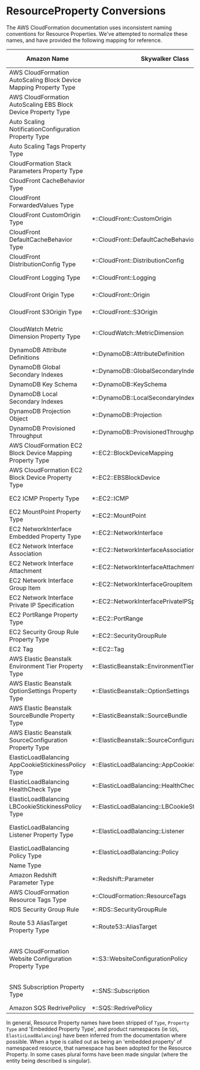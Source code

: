 # ResourceProperty Conversions

The AWS CloudFormation documentation uses inconsistent naming conventions
for Resource Properties.  We've attempted to normalize these names, and have 
provided the following mapping for reference.

Amazon Name | Skywalker Class | Naming Comments 
----------- | --------------- | --------------- 
AWS CloudFormation AutoScaling Block Device Mapping Property Type | |
AWS CloudFormation AutoScaling EBS Block Device Property Type | |
Auto Scaling NotificationConfiguration Property Type | |
Auto Scaling Tags Property Type | |
CloudFormation Stack Parameters Property Type | |
CloudFront CacheBehavior Type | |
CloudFront ForwardedValues Type | |
CloudFront CustomOrigin Type | *::CloudFront::CustomOrigin | dropped 'Type' 
CloudFront DefaultCacheBehavior Type | *::CloudFront::DefaultCacheBehavior | dropped 'Type' 
CloudFront DistributionConfig Type | *::CloudFront::DistributionConfig | dropped 'Type' 
CloudFront Logging Type | *::CloudFront::Logging | dropped 'Type' 
CloudFront Origin Type | *::CloudFront::Origin | dropped 'Type' 
CloudFront S3Origin Type | *::CloudFront::S3Origin | dropped 'Type' 
CloudWatch Metric Dimension Property Type | *::CloudWatch::MetricDimension | dropped 'Property Type' 
DynamoDB Attribute Definitions | *::DynamoDB::AttributeDefinition | 
DynamoDB Global Secondary Indexes | *::DynamoDB::GlobalSecondaryIndex | made singular 
DynamoDB Key Schema | *::DynamoDB::KeySchema | 
DynamoDB Local Secondary Indexes | *::DynamoDB::LocalSecondaryIndex | made singular 
DynamoDB Projection Object | *::DynamoDB::Projection | dropped 'Object' 
DynamoDB Provisioned Throughput | *::DynamoDB::ProvisionedThroughput | 
AWS CloudFormation EC2 Block Device Mapping Property Type | *::EC2::BlockDeviceMapping | dropped 'Type' 
AWS CloudFormation EC2 Block Device Property Type | *::EC2::EBSBlockDevice | dropped 'Type' 
EC2 ICMP Property Type | *::EC2::ICMP | dropped 'Type' 
EC2 MountPoint Property Type | *::EC2::MountPoint | dropped 'Type' 
EC2 NetworkInterface Embedded Property Type | *::EC2::NetworkInterface | dropped 'Type' 
EC2 Network Interface Association | *::EC2::NetworkInterfaceAssociation | 
EC2 Network Interface Attachment | *::EC2::NetworkInterfaceAttachment | 
EC2 Network Interface Group Item | *::EC2::NetworkInterfaceGroupItem | 
EC2 Network Interface Private IP Specification | *::EC2::NetworkInterfacePrivateIPSpecification | 
EC2 PortRange Property Type | *::EC2::PortRange | dropped 'Type' 
EC2 Security Group Rule Property Type | *::EC2::SecurityGroupRule | dropped 'Type' 
EC2 Tag | *::EC2::Tag | 
AWS Elastic Beanstalk Environment Tier Property Type | *::ElasticBeanstalk::EnvironmentTier | dropped 'Property Type' 
AWS Elastic Beanstalk OptionSettings Property Type | *::ElasticBeanstalk::OptionSettings | dropped 'Property Type' 
AWS Elastic Beanstalk SourceBundle Property Type | *::ElasticBeanstalk::SourceBundle | dropped 'Property Type' 
AWS Elastic Beanstalk SourceConfiguration Property Type | *::ElasticBeanstalk::SourceConfiguration | dropped 'Property Type' 
ElasticLoadBalancing AppCookieStickinessPolicy Type | *::ElasticLoadBalancing::AppCookieStickinessPolicy | dropped 'Type' 
ElasticLoadBalancing HealthCheck Type | *::ElasticLoadBalancing::HealthCheck | dropped 'Type' 
ElasticLoadBalancing LBCookieStickinessPolicy Type | *::ElasticLoadBalancing::LBCookieStickinessPolicy | dropped 'Type' 
ElasticLoadBalancing Listener Property Type | *::ElasticLoadBalancing::Listener | dropped 'Property Type' 
ElasticLoadBalancing Policy Type | *::ElasticLoadBalancing::Policy | dropped 'Type' 
Name Type | | 
Amazon Redshift Parameter Type | *::Redshift::Parameter | dropped 'Type' 
AWS CloudFormation Resource Tags Type | *::CloudFormation::ResourceTags | dropped 'Type' 
RDS Security Group Rule | *::RDS::SecurityGroupRule | 
Route 53 AliasTarget Property Type | *::Route53::AliasTarget | dropped 'Property Type' 
AWS CloudFormation Website Configuration Property Type | *::S3::WebsiteConfigurationPolicy | dropped 'Property Type', inferred namespace 
SNS Subscription Property Type | *::SNS::Subscription | dropped 'Property Type' 
Amazon SQS RedrivePolicy | *::SQS::RedrivePolicy | 

In general, Resource Property names have been stripped of `Type`, `Property Type` and 
'Embedded Property Type', and product namespaces (ie `SQS`, `ElasticLoadBalancing`) 
have been inferred from the documentation where possible.  When a type is called out 
as being an 'embedded property' of namespaced resource, that namespace has been adopted for
the Resource Property. In some cases plural forms have been made singular (where the 
entity being described is singular).
